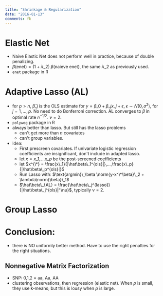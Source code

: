 ```yaml
---
title: "Shrinkage & Regularization"
date: "2016-01-13"
comments: fb
---
```


# Elastic Net

- Naive Elastic Net does not perform well in practice, because of double penalizing.
- $\beta(\text{enet}) = (1+\lambda\_2)~\beta(\text{naieve enet})$, the same $\lambda\_2$ as previously used.
- `enet` package in R


# Adaptive Lasso (AL)

- for $p \gt n$, $\hat\beta\_j$ is the OLS estimate for $y = \beta\_0 + \beta\_j x\_j + \epsilon$, $\epsilon \sim N(0,\sigma^2)$, for $j = 1,...,p$. No need to do Bonferroni correction. AL converges to $\beta$ in optimal rate $n^{-1/2}$. $\nu = 2$.
- `polywog` package in R
- always better than lasso. But still has the lasso problems 
  - can't get more than $n$ covariates 
  - can't group variables.
- Idea:
  - First prescreen covariates. If univariate logistic regression coefficients are insignificant, don't include in adapted lasso.
  - let $x = x\_1, ... x\_p$ be the post-screened coefficients
  - let $x^{\*} = \frac{x\_1}{|\hat\beta\_1^{ols}|},...,\frac{x\_p}{|\hat\beta\_p^{ols}|}$
  - Run Lasso with: $\text{argmin}\_\beta \norm{y-x^\*\beta}\_2 + \lambda\norm{\beta}\_1$
  - $\hat\beta\_{AL} = \frac{\hat\beta\_j^{lasso}}{|\hat\beta\_j^{ols}|^\nu}$, typically $\nu = 2$.



# Group Lasso


# Conclusion:

- there is NO uniformly better method. Have to use the right penalties for the right situations.


## Nonnegative Matrix Factorization

- SNP: 0,1,2 = aa, Aa, AA
- clustering observations, then regression (elastic net). When $p$ is small, they use k-means; but this is lousy when $p$ is large.


